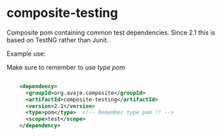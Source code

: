 # composite-testing
Composite pom containing common test dependencies.  Since 2.1 this is based on TestNG rather than Junit.

Example use:

Make sure to remember to use *type* *pom*

```xml

    <dependency>
      <groupId>org.avaje.composite</groupId>
      <artifactId>composite-testing</artifactId>
      <version>2.1</version>
      <type>pom</type>  <!-- Remember type pom !! -->
      <scope>test</scope>
    </dependency>

```
